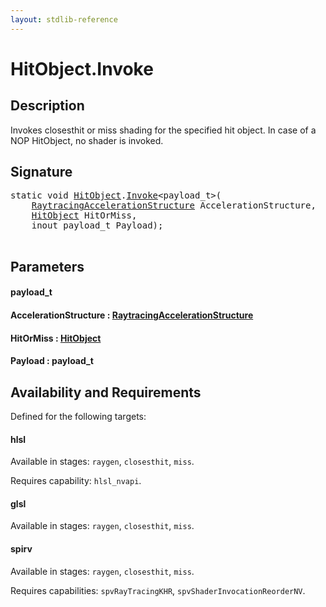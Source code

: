 ```yaml
---
layout: stdlib-reference
---
```


# HitObject\.Invoke

## Description

Invokes closesthit or miss shading for the specified hit object. In case of a NOP HitObject, no
shader is invoked.




## Signature 

<pre>
<span class='code_keyword'>static</span> <span class="code_keyword">void</span> <a href="/stdlib-reference/types/HitObject/index" class="code_type">HitObject</a>.<a href="/stdlib-reference/types/HitObject/Invoke">Invoke</a>&lt;payload_t&gt;(
    <a href="/stdlib-reference/types/RaytracingAccelerationStructure/index" class="code_type">RaytracingAccelerationStructure</a> <span class='code_param'>AccelerationStructure</span>,
    <a href="/stdlib-reference/types/HitObject/index" class="code_type">HitObject</a> <span class='code_param'>HitOrMiss</span>,
    <span class="code_keyword">inout</span> payload_t <span class='code_param'>Payload</span>);

</pre>

## Parameters

#### payload\_t
#### AccelerationStructure  : [RaytracingAccelerationStructure](/stdlib-reference/types/RaytracingAccelerationStructure/index)
#### HitOrMiss  : [HitObject](/stdlib-reference/types/HitObject/index)
#### Payload  : payload\_t

## Availability and Requirements

Defined for the following targets:

#### hlsl
Available in stages: `raygen`, `closesthit`, `miss`.

Requires capability: `hlsl_nvapi`.
#### glsl
Available in stages: `raygen`, `closesthit`, `miss`.

#### spirv
Available in stages: `raygen`, `closesthit`, `miss`.

Requires capabilities: `spvRayTracingKHR`, `spvShaderInvocationReorderNV`.



